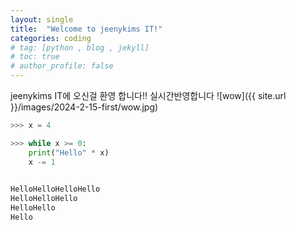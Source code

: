 ```yaml
---
layout: single
title:  "Welcome to jeenykims IT!"
categories: coding
# tag: [python , blog , jekyll]
# toc: true
# author_profile: false
---
```


jeenykims IT에 오신걸 환영 합니다!!
실시간반영합니다
![wow]({{ site.url }}/images/2024-2-15-first/wow.jpg)

```python
>>> x = 4

>>> while x >= 0:
	print("Hello" * x)
	x -= 1

	
HelloHelloHelloHello
HelloHelloHello
HelloHello
Hello
```